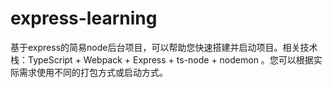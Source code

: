 # express-learning
基于express的简易node后台项目，可以帮助您快速搭建并启动项目。相关技术栈：TypeScript + Webpack + Express + ts-node + nodemon 。您可以根据实际需求使用不同的打包方式或启动方式。
